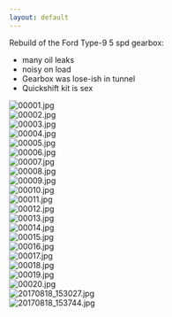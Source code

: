 ```yaml
---
layout: default
---
```


Rebuild of the Ford Type-9 5 spd gearbox:
* many oil leaks
* noisy on load
* Gearbox was lose-ish in tunnel
* Quickshift kit is sex


![00001.jpg](./pics/gearbox/00001.jpg)  
![00002.jpg](./pics/gearbox/00002.jpg)  
![00003.jpg](./pics/gearbox/00003.jpg)  
![00004.jpg](./pics/gearbox/00004.jpg)  
![00005.jpg](./pics/gearbox/00005.jpg)  
![00006.jpg](./pics/gearbox/00006.jpg)  
![00007.jpg](./pics/gearbox/00007.jpg)  
![00008.jpg](./pics/gearbox/00008.jpg)  
![00009.jpg](./pics/gearbox/00009.jpg)  
![00010.jpg](./pics/gearbox/00010.jpg)  
![00011.jpg](./pics/gearbox/00011.jpg)  
![00012.jpg](./pics/gearbox/00012.jpg)  
![00013.jpg](./pics/gearbox/00013.jpg)  
![00014.jpg](./pics/gearbox/00014.jpg)  
![00015.jpg](./pics/gearbox/00015.jpg)  
![00016.jpg](./pics/gearbox/00016.jpg)  
![00017.jpg](./pics/gearbox/00017.jpg)  
![00018.jpg](./pics/gearbox/00018.jpg)  
![00019.jpg](./pics/gearbox/00019.jpg)  
![00020.jpg](./pics/gearbox/00020.jpg)  
![20170818_153027.jpg](./pics/gearbox/20170818_153027.jpg)  
![20170818_153744.jpg](./pics/gearbox/20170818_153744.jpg)  
